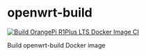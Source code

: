# openwrt-build
[![Build OrangePi R1Plus LTS Docker Image CI](https://github.com/kangliqi/openwrt-build/actions/workflows/orangepi-r1plus-lts-image.yml/badge.svg)](https://github.com/kangliqi/openwrt-build/actions/workflows/orangepi-r1plus-lts-image.yml)

Build openwrt-build Docker image
